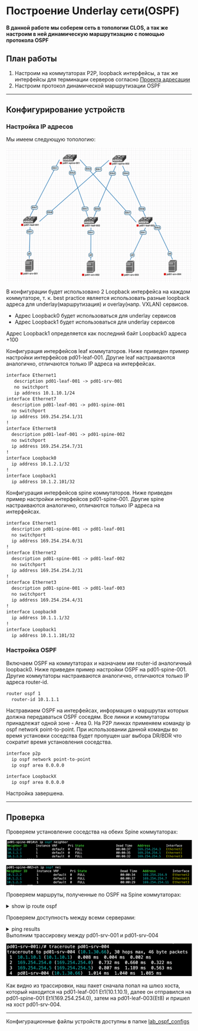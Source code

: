 # Построение Underlay сети(OSPF)

#### В данной работе мы соберем сеть в топологии CLOS, а так же настроим в ней динамическую маршрутизацию с помощью протокола OSPF

## План работы

1.  Настроим на коммутаторах P2P, loopback интерфейсы, а так же интерфейсы для терминации серверов согласно [Проекта адресации](https://github.com/aledkrv/otus_cod_learning/tree/main/lesson_1)
2.  Настроим протокол динамической маршрутизации OSPF

---

## Конфигурирование устройств

### Настройка IP адресов

Мы имеем следующую топологию:

![Topology](images/topology.png)

В конфигурации будет использовано 2 Loopback интерфейса на каждом коммутаторе, т. к. best practice является использовать разные loopback адреса для underlay(маршрутизация) и overlay(напр. VXLAN) сервисов.

* Адрес Loopback0 будет использоваться для underlay сервисов
* Адрес Loopback1 будет использоваться для underlay сервисов

Адрес Loopback1 определяется как последний байт Loopback0 адреса +100

Конфигурация интерфейсов leaf коммутаторов. Ниже приведен пример настройки интерфейсов pd01-leaf-001. Другие leaf настраиваются аналогично, отличаются только IP адреса на интерфейсах.

```
interface Ethernet1
   description pd01-leaf-001 -> pd01-srv-001
   no switchport
   ip address 10.1.10.1/24
interface Ethernet7
  description pd01-leaf-001 -> pd01-spine-001
  no switchport
  ip address 169.254.254.1/31
!
interface Ethernet8
  description pd01-leaf-001 -> pd01-spine-002
  no switchport
  ip address 169.254.254.7/31
!
interface Loopback0
  ip address 10.1.2.1/32
!
interface Loopback1
  ip address 10.1.2.101/32
```

Конфигурация интерфейсов spine коммутаторов. Ниже приведен пример настройки интерфейсов pd01-spine-001. Другие spine настраиваются аналогично, отличаются только IP адреса на интерфейсах.

```
interface Ethernet1
  description pd01-spine-001 -> pd01-leaf-001
  no switchport
  ip address 169.254.254.0/31
!
interface Ethernet2
  description pd01-spine-001 -> pd01-leaf-002
  no switchport
  ip address 169.254.254.2/31
!
interface Ethernet3
  description pd01-spine-001 -> pd01-leaf-003
  no switchport
  ip address 169.254.254.4/31
!
interface Loopback0
  ip address 10.1.1.1/32
!
interface Loopback1
  ip address 10.1.1.101/32
```

### Настройка OSPF

Включаем OSPF на коммутаторах и назначаем им router-id аналогичный loopback0. Ниже приведен пример настройки OSPF на pd01-spine-001. Другие коммутаторы настраиваются аналогично, отличаются только IP адреса router-id.

```
router ospf 1
  router-id 10.1.1.1
```

Настравиаем OSPF на интерфейсах, информация о маршрутах которых должна передаваться OSPF соседям. Все линки и коммутаторы принадлежат одной зоне - Area 0. На P2P линках применяем команду ip ospf network point-to-point. При использовании данной команды во время установки соседства будет пропущен шаг выбора DR/BDR что сократит время установления соседства.

```
interface p2p
  ip ospf network point-to-point
  ip ospf area 0.0.0.0
```

```
interface LoopbackX
  ip ospf area 0.0.0.0
```

Настройка завершена.

---

## Проверка

Проверяем установление соседства на обеих Spine коммутаторах:

![spine1-neighbors](images/sp1-ospf-nei.png)

![spine2-neighbors](images/sp2-ospf-nei.png)


Проверяем маршруты, полученные по OSPF на Spine коммутаторах:
<details>
  <summary>show ip route ospf</summary>
  <img src="images/sp1-ospf-rou.png" alt="spine1-routes" width="500"/><br>
  <img src="images/sp2-ospf-rou.png" alt="spine2-routes" width="500"/><br>
</details>

Проверяем доступность между всеми серверами:
<details>
  <summary>ping results</summary>
  <img src="images/srv1-ping-all.png" alt="pd01-srv-001-pings" width="500"/><br>
  <img src="images/srv2-ping-all.png" alt="pd01-srv-002-pings" width="500"/><br>
  <img src="images/srv3-ping.png" alt="pd01-srv-003-pings" width="500"/><br>
</details>
Выполним трассировку между pd01-srv-001 и pd01-srv-004

![pd01-srv-003](images/srv1-srv4-trace.png)

Как видно из трассировки, наш пакет сначала попал на шлюз хоста, который находится на pd01-leaf-001 Et1(10.1.10.1), далее он отправился на pd01-spine-001 Et1(169.254.254.0), затем на pd01-leaf-003(Et8) и пришел на хост pd01-srv-004.

---

Конфигурационные файлы устройств доступны в папке [lab_ospf_configs](https://github.com/aledkrv/otus_cod_learning/tree/main/lesson_2_ospf/lab_ospf_configs)
